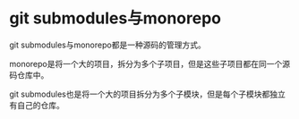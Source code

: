 # git submodules与monorepo

git submodules与monorepo都是一种源码的管理方式。

monorepo是将一个大的项目，拆分为多个子项目，但是这些子项目都在同一个源码仓库中。

git submodules也是将一个大的项目拆分为多个子模块，但是每个子模块都独立有自己的仓库。